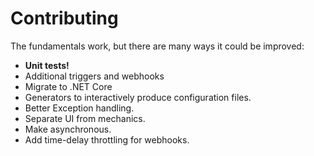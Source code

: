 # Contributing

The fundamentals work, but there are many ways it could be improved:

* **Unit tests!**
* Additional triggers and webhooks
* Migrate to .NET Core
* Generators to interactively produce configuration files.
* Better Exception handling.
* Separate UI from mechanics.
* Make asynchronous.
* Add time-delay throttling for webhooks.